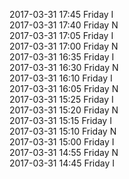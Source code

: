 2017-03-31 17:45 Friday  I  
2017-03-31 17:40 Friday  N  
2017-03-31 17:05 Friday  I  
2017-03-31 17:00 Friday  N  
2017-03-31 16:35 Friday  I  
2017-03-31 16:30 Friday  N  
2017-03-31 16:10 Friday  I  
2017-03-31 16:05 Friday  N  
2017-03-31 15:25 Friday  I  
2017-03-31 15:20 Friday  N  
2017-03-31 15:15 Friday  I  
2017-03-31 15:10 Friday  N  
2017-03-31 15:00 Friday  I  
2017-03-31 14:55 Friday  N  
2017-03-31 14:45 Friday  I  
